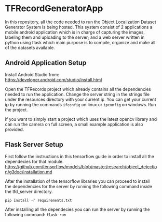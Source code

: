# TFRecordGeneratorApp
In this repository, all the code needed to run the Object Localization Dataset Generator System is being hosted. 
This system consist of 2 applications a mobile android application which is in charge of capturing the images, labeling them and uploading to the server; and a web server written in python using flask which main purpose is to compile, organize and make all of the datasets available.

## Android Application Setup
Install Android Studio from:
https://developer.android.com/studio/install.html


Open the TFRecords project which already contains all the dependencies needed to run the application.
Change the server string in the strings file under the resources directory with your current ip.
You can get your current ip by running the commands `ifconfig` on linux or `ipconfig` on windows.
Run the project.

If you want to simply start a project which uses the latest opencv library and can run the camera on full screen, a small example application is also provided.

## Flask Server Setup
First follow the instructions in this tensorflow guide in order to install all the dependecies for that module.
https://github.com/tensorflow/models/blob/master/research/object_detection/g3doc/installation.md

After the installation of the tensorflow libraries you can proceed to install the dependencies for the server by running the following command inside the tfd_server directory.

`pip install -r requirements.txt`

After installing all the dependecies you can run the server by running the following command:
`flask run`
